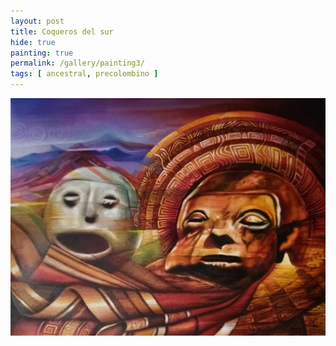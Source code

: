 ```yaml
---
layout: post
title: Coqueros del sur
hide: true
painting: true
permalink: /gallery/painting3/
tags: [ ancestral, precolombino ]
---
```


![Coqueros del sur](assets/img/paintings/drawing_3.jpeg)

